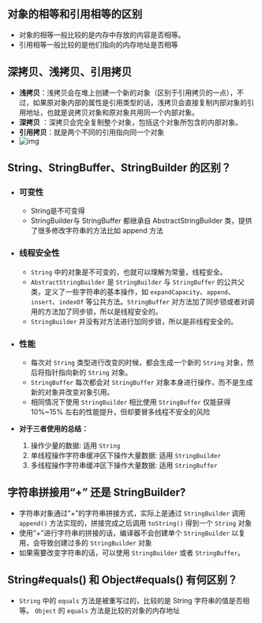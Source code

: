 ## 对象的相等和引用相等的区别

- 对象的相等一般比较的是内存中存放的内容是否相等。
- 引用相等一般比较的是他们指向的内存地址是否相等

## 深拷贝、浅拷贝、引用拷贝

- **浅拷贝**：浅拷贝会在堆上创建一个新的对象（区别于引用拷贝的一点），不过，如果原对象内部的属性是引用类型的话，浅拷贝会直接复制内部对象的引用地址，也就是说拷贝对象和原对象共用同一个内部对象。
- **深拷贝** ：深拷贝会完全复制整个对象，包括这个对象所包含的内部对象。
- **引用拷贝**：就是两个不同的引用指向同一个对象
- ![img](https://javaguide.cn/assets/shallow&deep-copy.8d5a2e45.png)

## String、StringBuffer、StringBuilder 的区别？

- ### 可变性

  - String是不可变得
  - StringBuilder与 StringBuffer 都继承自 AbstractStringBuilder 类，提供了很多修改字符串的方法比如 append 方法

- ### 线程安全性

  - `String` 中的对象是不可变的，也就可以理解为常量，线程安全。
  - `AbstractStringBuilder` 是 `StringBuilder` 与 `StringBuffer` 的公共父类，定义了一些字符串的基本操作，如 `expandCapacity`、`append`、`insert`、`indexOf` 等公共方法。`StringBuffer` 对方法加了同步锁或者对调用的方法加了同步锁，所以是线程安全的。
  - `StringBuilder` 并没有对方法进行加同步锁，所以是非线程安全的。

- ### 性能

  - 每次对 `String` 类型进行改变的时候，都会生成一个新的 `String` 对象，然后将指针指向新的 `String` 对象。
  - `StringBuffer` 每次都会对 `StringBuffer` 对象本身进行操作，而不是生成新的对象并改变对象引用。
  - 相同情况下使用 `StringBuilder` 相比使用 `StringBuffer` 仅能获得 10%~15% 左右的性能提升，但却要冒多线程不安全的风险

- **对于三者使用的总结：**

  1. 操作少量的数据: 适用 `String`
  2. 单线程操作字符串缓冲区下操作大量数据: 适用 `StringBuilder`
  3. 多线程操作字符串缓冲区下操作大量数据: 适用 `StringBuffer`

## 字符串拼接用“+” 还是 StringBuilder?

- 字符串对象通过“+”的字符串拼接方式，实际上是通过 `StringBuilder` 调用 `append()` 方法实现的，拼接完成之后调用 `toString()` 得到一个 `String` 对象 
- 使用“+”进行字符串的拼接的话，编译器不会创建单个 `StringBuilder` 以复用，会导致创建过多的 `StringBuilder` 对象
- 如果需要改变字符串的话，可以使用 `StringBuilder` 或者 `StringBuffer`。

## String#equals() 和 Object#equals() 有何区别？

- `String` 中的 `equals` 方法是被重写过的，比较的是 String 字符串的值是否相等。 `Object` 的 `equals` 方法是比较的对象的内存地址





